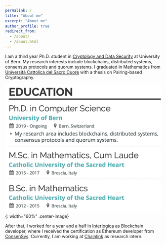 ```yaml
---
permalink: /
title: "About me"
excerpt: "About me"
author_profile: true
redirect_from: 
  - /about/
  - /about.html
---
```


I am a third year Ph.D. student in [Cryptology and Data Security](https://crypto.unibe.ch) at University of Bern. My research interests include blockchains, distributed systems, consensus protocols and quorum systems. I graduated in Mathematics from [Università Cattolica del Sacro Cuore](https://brescia.unicatt.it/facolta/scienze-matematiche-fisiche-e-naturali?rdeLocaleAttr=en) with a thesis on Pairing-based Cryptography. 

![Education](/images/education.png){: width="60%" .center-image}

After that, I worked for a year and a half in [Interlogica](https://www.interlogica.it/en/) as Blockchain developer, where I received the certification as Ethereum developer from [ConsenSys](https://consensys.net/academy/bootcamp/). Currently, I am working at [Chainlink](https://chainlinklabs.com) as research intern.

